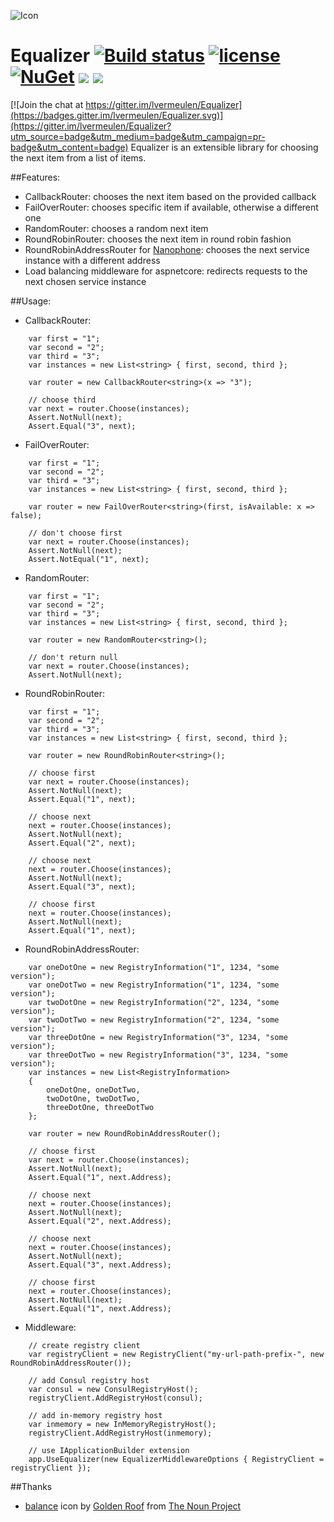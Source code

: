 ![Icon](/assets/noun_203869_cc.png?raw=true) 
# Equalizer [![Build status](https://ci.appveyor.com/api/projects/status/sj7voayxy3c002an?svg=true)](https://ci.appveyor.com/project/lvermeulen/equalizer) [![license](https://img.shields.io/badge/license-MIT-blue.svg?maxAge=2592000)](https://github.com/lvermeulen/Equalizer/blob/master/LICENSE) [![NuGet](https://img.shields.io/nuget/vpre/Equalizer.Core.svg?maxAge=2592000)](https://www.nuget.org/packages/Equalizer.Core/)  ![](https://img.shields.io/badge/.net-4.5.1-yellowgreen.svg) ![](https://img.shields.io/badge/netstandard-1.6-yellowgreen.svg)

[![Join the chat at https://gitter.im/lvermeulen/Equalizer](https://badges.gitter.im/lvermeulen/Equalizer.svg)](https://gitter.im/lvermeulen/Equalizer?utm_source=badge&utm_medium=badge&utm_campaign=pr-badge&utm_content=badge)
Equalizer is an extensible library for choosing the next item from a list of items.

##Features:
* CallbackRouter: chooses the next item based on the provided callback
* FailOverRouter: chooses specific item if available, otherwise a different one
* RandomRouter: chooses a random next item
* RoundRobinRouter: chooses the next item in round robin fashion
* RoundRobinAddressRouter for [Nanophone](https://github.com/lvermeulen/Nanophone): chooses the next service instance with a different address
* Load balancing middleware for aspnetcore: redirects requests to the next chosen service instance

##Usage:
* CallbackRouter:
~~~~
    var first = "1";
    var second = "2";
    var third = "3";
    var instances = new List<string> { first, second, third };

    var router = new CallbackRouter<string>(x => "3");

    // choose third
    var next = router.Choose(instances);
    Assert.NotNull(next);
    Assert.Equal("3", next);
~~~~

* FailOverRouter:
~~~~
    var first = "1";
    var second = "2";
    var third = "3";
    var instances = new List<string> { first, second, third };

    var router = new FailOverRouter<string>(first, isAvailable: x => false);

    // don't choose first
    var next = router.Choose(instances);
    Assert.NotNull(next);
    Assert.NotEqual("1", next);
~~~~

* RandomRouter:
~~~~
    var first = "1";
    var second = "2";
    var third = "3";
    var instances = new List<string> { first, second, third };

    var router = new RandomRouter<string>();

    // don't return null
    var next = router.Choose(instances);
    Assert.NotNull(next);
~~~~

* RoundRobinRouter:
~~~~
    var first = "1";
    var second = "2";
    var third = "3";
    var instances = new List<string> { first, second, third };

    var router = new RoundRobinRouter<string>();

    // choose first
    var next = router.Choose(instances);
    Assert.NotNull(next);
    Assert.Equal("1", next);

    // choose next
    next = router.Choose(instances);
    Assert.NotNull(next);
    Assert.Equal("2", next);

    // choose next
    next = router.Choose(instances);
    Assert.NotNull(next);
    Assert.Equal("3", next);

    // choose first
    next = router.Choose(instances);
    Assert.NotNull(next);
    Assert.Equal("1", next);
~~~~

* RoundRobinAddressRouter:
~~~~
    var oneDotOne = new RegistryInformation("1", 1234, "some version");
    var oneDotTwo = new RegistryInformation("1", 1234, "some version");
    var twoDotOne = new RegistryInformation("2", 1234, "some version");
    var twoDotTwo = new RegistryInformation("2", 1234, "some version");
    var threeDotOne = new RegistryInformation("3", 1234, "some version");
    var threeDotTwo = new RegistryInformation("3", 1234, "some version");
    var instances = new List<RegistryInformation> 
	{ 
		oneDotOne, oneDotTwo, 
		twoDotOne, twoDotTwo, 
		threeDotOne, threeDotTwo 
	};

    var router = new RoundRobinAddressRouter();

    // choose first
    var next = router.Choose(instances);
    Assert.NotNull(next);
    Assert.Equal("1", next.Address);

    // choose next
    next = router.Choose(instances);
    Assert.NotNull(next);
    Assert.Equal("2", next.Address);

    // choose next
    next = router.Choose(instances);
    Assert.NotNull(next);
    Assert.Equal("3", next.Address);

    // choose first
    next = router.Choose(instances);
    Assert.NotNull(next);
    Assert.Equal("1", next.Address);
~~~~

* Middleware:
~~~~
	// create registry client
    var registryClient = new RegistryClient("my-url-path-prefix-", new RoundRobinAddressRouter());

	// add Consul registry host
    var consul = new ConsulRegistryHost();
    registryClient.AddRegistryHost(consul);

	// add in-memory registry host
	var inmemory = new InMemoryRegistryHost();
	registryClient.AddRegistryHost(inmemory);

	// use IApplicationBuilder extension
    app.UseEqualizer(new EqualizerMiddlewareOptions { RegistryClient = registryClient });
~~~~

##Thanks
* [balance](https://thenounproject.com/term/balance/203869/) icon by [Golden Roof](https://thenounproject.com/goldenroof/) from [The Noun Project](https://thenounproject.com)
